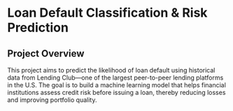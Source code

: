 # Loan Default Classification & Risk Prediction
## Project Overview
This project aims to predict the likelihood of loan default using historical data from Lending Club—one of the largest peer-to-peer lending platforms in the U.S. The goal is to build a machine learning model that helps financial institutions assess credit risk before issuing a loan, thereby reducing losses and improving portfolio quality.
